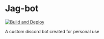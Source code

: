# Jag-bot


[![Build and Deploy](https://github.com/diegog-io/jag-bot/actions/workflows/cd.yml/badge.svg)](https://github.com/diegog-io/jag-bot/actions/workflows/cd.yml)

A custom discord bot created for personal use
